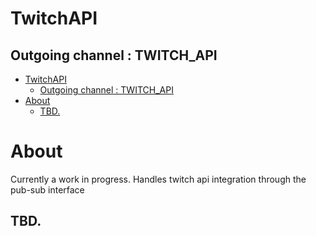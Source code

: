 # TwitchAPI
## Outgoing channel : TWITCH_API
- [TwitchAPI](#twitchapi)
  - [Outgoing channel : TWITCH\_API](#outgoing-channel--twitch_api)
- [About](#about)
  - [TBD.](#tbd)
# About
Currently a work in progress. Handles twitch api integration through the pub-sub interface

## TBD.

